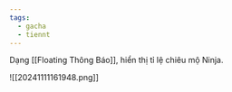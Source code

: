 ```yaml
---
tags:
  - gacha
  - tiennt
---
```

Dạng [[Floating Thông Báo]], hiển thị tỉ lệ chiêu mộ Ninja. 

![[20241111161948.png]]